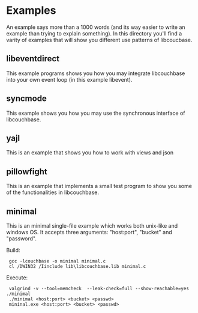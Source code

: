 Examples
========

An example says more than a 1000 words (and its way easier to write an
example than trying to explain something). In this directory you'll
find a varity of examples that will show you different use patterns of
libcoucbase.

libeventdirect
--------------

This example programs shows you how you may integrate libcouchbase
into your own event loop (in this example libevent).

syncmode
--------

This example shows you how you may use the synchronous interface of
libcouchbase.

yajl
----

This is an example that shows you how to work with views and json

pillowfight
-----------

This is an example that implements a small test program to show
you some of the functionalities in libcouchbase.

minimal
-------

This is an minimal single-file example which works both unix-like and windows OS.
It accepts three arguments: "host:port", "bucket" and "password".

Build:

     gcc -lcouchbase -o minimal minimal.c
     cl /DWIN32 /Iinclude lib\libcouchbase.lib minimal.c

Execute:

     valgrind -v --tool=memcheck  --leak-check=full --show-reachable=yes ./minimal
     ./minimal <host:port> <bucket> <passwd>
     mininal.exe <host:port> <bucket> <passwd>
